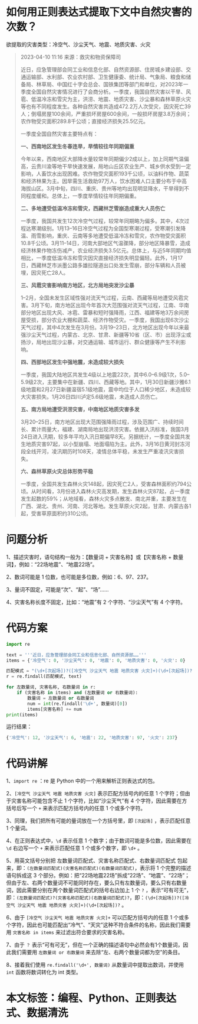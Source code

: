 # 如何用正则表达式提取下文中自然灾害的次数？

欲提取的灾害类型：冷空气、沙尘天气、地震、地质灾害、火灾

> 2023-04-10 11:16 来源：救灾和物资保障司
>
> 近日，应急管理部会同工业和信息化部、自然资源部、住房城乡建设部、交通运输部、水利部、农业农村部、卫生健康委、统计局、气象局、粮食和储备局、林草局、中国红十字会总会、国铁集团等部门和单位，对2023年一季度全国自然灾害情况进行了会商分析。一季度，我国自然灾害以干旱、风雹、低温冷冻和雪灾为主，洪涝、地震、地质灾害、沙尘暴和森林草原火灾等也有不同程度发生。各种自然灾害共造成472.2万人次受灾，因灾死亡39人；倒塌房屋100余间，严重损坏房屋600余间，一般损坏房屋3.8万余间；农作物受灾面积289.8千公顷；直接经济损失25.5亿元。
>
> 一季度全国自然灾害主要特点有：
>
> **一、西南地区发生冬春连旱，旱情较往年同期偏重**
>
> 今年以来，西南地区大部降水量较常年同期偏少2成以上，加上同期气温偏高，云贵川渝等地干旱快速发展，局地山丘区农业生产、城乡供水受到一定影响，人畜饮水出现困难。农作物受灾面积193千公顷，以油料作物、蔬菜和经济林果为主。因旱需生活救助97万人，饮水困难人口主要分布于中高海拔山区。3月中旬，四川、重庆、贵州等地均出现明显降水，干旱得到不同程度缓和。总体上，一季度旱情较往年同期偏重。
>
> **二、多地遭受低温冷冻和雪灾，西藏林芝雪崩造成重大人员伤亡**
>
> 一季度，我国共发生12次冷空气过程，较常年同期略为偏多。其中，4次过程达寒潮级别。1月13–16日冷空气过程为全国型寒潮过程，受寒潮引发降温、雨雪影响，重庆、云南等多地遭受低温冷冻和雪灾，农作物受灾面积10.8千公顷。3月11–14日，河南大部地区气温骤降，部分地区降暴雪，造成经济林果作物冻伤减产，农业经济损失3.5亿元。总体上，与近5年同期均值相比，一季度低温冷冻和雪灾因灾直接经济损失明显偏轻。此外，1月17日，西藏林芝市派墨公路多雄拉隧道出口处发生雪崩，部分车辆和人员被埋，因灾死亡28人。
>
> **三、风雹灾害影响南方地区，北方局地突发沙尘暴**
>
> 1–2月，全国未发生区域性强对流天气过程，云南、西藏等局地遭受风雹灾害。3月下旬，南方地区出现今年首次大范围强对流天气过程，江南、华南部分地区出现大风、冰雹、雷暴和短时强降雨，江西、福建等地3万余间房屋受损，部分农业大棚和蔬菜、经济作物受灾。一季度，我国出现6次沙尘天气过程，其中4次发生在3月份。3月19–23日，北方地区出现今年以来最强沙尘天气过程，内蒙古、北京、甘肃、新疆等10省（区、市）出现浮尘或扬沙，局地出现沙尘暴，对交通运输、城市运行、群众健康等产生不利影响。
>
> **四、西部地区发生中强地震，未造成较大损失**
>
> 一季度，我国大陆地区共发生4级以上地震22次，其中6.0–6.9级1次，5.0–5.9级2次，主要集中在新疆、四川、西藏等地。其中，1月30日新疆沙雅6.1级地震和2月27日新疆温宿5.1级地震，震中均位于人口稀少地区，未造成较大灾害损失。1月26日四川泸定5.6级地震，未造成人员伤亡。
>
> **五、南方局地遭受洪涝灾害，中南地区地质灾害多发**
>
> 3月20–25日，南方地区出现大范围强降雨过程，涉及范围广、持续时间长、累计雨量大，福建、湖南局地出现洪涝灾害。依据入汛标准，我国3月24日进入汛期，较多年平均入汛日期偏早8天。另据统计，一季度全国共发生地质灾害97起，以小型崩塌、地面塌陷为主。此外，3月16日黄河封冻河段全线开河，凌汛期历时108天，凌情总体平稳，未发生严重凌汛灾害损失。
>
> **六、森林草原火灾总体形势平稳**
>
> 一季度，全国共发生森林火灾148起，因灾死亡2人，受害森林面积约794公顷。从时间看，3月份进入森林火灾高发期，发生森林火灾87起，占一季度发生起数的59%；从地域看，森林火灾多点散发、南北并重，主要发生在广西、湖北、贵州、河南、河北等地。发生草原火灾2起，甘肃、内蒙古各1起，受害草原面积约310公顷。

# 问题分析

1、描述灾害时，语句结构一般为：【数量词 + 灾害名称】或【灾害名称 + 数量词】，例如：“22场地震”、“地震22场”。

2、数词可能是 1 位数，也可能是多位数，例如：6、97、237。

3、量词不固定，可能是“次”、“起”、“场”……

4、灾害名称长度不固定，比如：“地震”有 2 个字符、“沙尘天气”有 4 个字符。

# 代码方案

```python
import re

text = '''近日，应急管理部会同工业和信息化部、自然资源部……'''
items = {'冷空气': 0, '沙尘天气': 0, '地震': 0, '地质灾害': 0, '火灾': 0}

匹配模式 = "(\d+[次起场])?([冷空气 沙尘天气 地震 地质灾害 火灾]+)(\d+[次起场])?"
r = re.findall(匹配模式, text)

for 左数量词, 灾害名称, 右数量词 in r:
    if (灾害名称 in items) and (左数量词 or 右数量词):
        数量词 = 左数量词 or 右数量词
        num = int(re.findall('\d+', 数量词)[0])
        items[灾害名称] += num
print(items)
```

运行结果：

```python
{'冷空气': 12, '沙尘天气': 6, '地震': 22, '地质灾害': 97, '火灾': 237}
```

# 代码讲解

1、`import re` ：re 是 Python 中的一个用来解析正则表达式的包。

2、`[冷空气 沙尘天气 地震 地质灾害 火灾]` 表示匹配方括号内的任意 1 个字符；但由于灾害名称可能包含不止 1 个字符，比如“沙尘天气”有 4 个字符，因此需要在方括号后写一个 `+` 来表示匹配方括号内的任意 1 个或多个字符。

3、同理，我们把所有可能的量词放在一个方括号里，即 `[次起场]` ，表示匹配任意 1 个量词。

4、在正则表达式中，`\d` 表示任意 1 个数字；由于数词可能是多位数，因此需要在 `\d` 右边写一个 `+` 来表示匹配任意 1 个或多个数字，即 `\d+` 。

5、用英文括号分别把 左数量词匹配式、灾害名称匹配式、右数量词匹配式 包起来，即：`(左数量词匹配式)(灾害名称匹配式)(右数量词匹配式)`，表示将 1 个完整的描述语句拆成这 3 个部分。例如：把“22场地震22场”拆成“22场”、“地震”、“22场”；但由于左、右两个数量词不可能同时存在，要么只有左数量词，要么只有右数量词，因此需要分别在两个数量词匹配式的括号右边加上 1 个 `?` ，表示“可有可无”，即：`(左数量词匹配式)?(灾害名称匹配式)(右数量词匹配式)?`，即：`(\d+[次起场])?([冷空气 沙尘天气 地震 地质灾害 火灾]+)(\d+[次起场])?` 。

6、由于 `[冷空气 沙尘天气 地震 地质灾害 火灾]+` 可以匹配方括号内的任意 1 个或多个字符，因此也可能匹配出“冷气”、“天灾”这种不符合条件的名称，因此我们需要用 `灾害名称 in items` 来过滤出符合要求的灾害名称。

7、由于 `？` 表示“可有可无”，但在一个正确的描述语句中必然会有1个数量词，因此我们需要用 `左数量词 or 右数量词` 来去除“左、右两个数量词都为空”的条目。

8、接着我们使用 `re.findall('\d+', 数量词)` 从数量词中提取出数词，并使用 `int` 函数将数词转化为 int 类型。

# 本文标签：编程、Python、正则表达式、数据清洗

